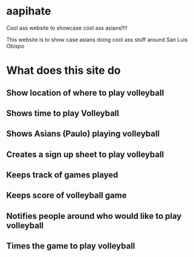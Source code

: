 # aapihate
Cool ass website to showcase cool ass asians!!!!

This website is to show case asians doing cool ass stuff around San Luis Obispo


# What does this site do

## Show location of where to play volleyball

## Shows time to play Volleyball

## Shows Asians (Paulo) playing volleyball

## Creates a sign up sheet to play volleyball

## Keeps track of games played

## Keeps score of volleyball game

## Notifies people around who would like to play volleyball

## Times the game to play volleyball

